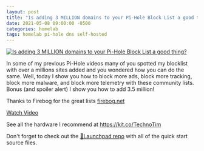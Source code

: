 ```yaml
---
layout: post
title: "Is adding 3 MILLION domains to your Pi-Hole Block List a good thing?"
date: 2021-05-08 09:00:00 -0500
categories: homelab
tags: homelab pi-hole dns self-hosted
---
```


[![Is adding 3 MILLION domains to your Pi-Hole Block List a good thing?](https://img.youtube.com/vi/0wpn3rXTe0g/0.jpg)](https://www.youtube.com/watch?v=0wpn3rXTe0g "Is adding 3 MILLION domains to your Pi-Hole Block List a good thing?")

In some of my previous Pi-Hole videos many of you spotted my blocklist with over a millions sites added and you wondered how you can do the same.  Well, today I show you how to block more ads, block more tracking, block more malware, and block more telemetry with these community lists.  Bonus (and spoiler alert) I show you how to add 3.5 million!

Thanks to Firebog for the great lists [firebog.net](https://firebog.net/)

[Watch Video](https://www.youtube.com/watch?v=0wpn3rXTe0g)

See all the hardware I recommend at <https://kit.co/TechnoTim>

Don't forget to check out the [🚀Launchpad repo](https://l.technotim.live/quick-start) with all of the quick start source files.